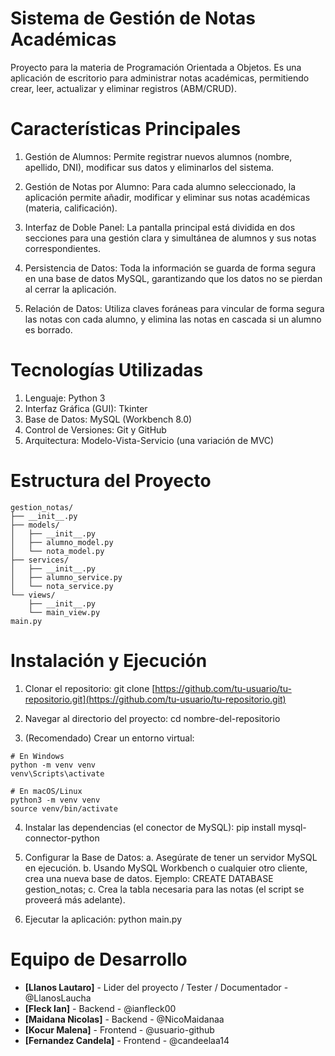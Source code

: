 # Sistema de Gestión de Notas Académicas

Proyecto para la materia de Programación Orientada a Objetos. Es una aplicación de escritorio para administrar notas académicas, permitiendo crear, leer, actualizar y eliminar registros (ABM/CRUD).

# Características Principales

1. Gestión de Alumnos: Permite registrar nuevos alumnos (nombre, apellido, DNI), modificar sus datos y eliminarlos del sistema.

2. Gestión de Notas por Alumno: Para cada alumno seleccionado, la aplicación permite añadir, modificar y eliminar sus notas académicas (materia, calificación).

3. Interfaz de Doble Panel: La pantalla principal está dividida en dos secciones para una gestión clara y simultánea de alumnos y sus notas correspondientes.

4. Persistencia de Datos: Toda la información se guarda de forma segura en una base de datos MySQL, garantizando que los datos no se pierdan al cerrar la aplicación.

5. Relación de Datos: Utiliza claves foráneas para vincular de forma segura las notas con cada alumno, y elimina las notas en cascada si un alumno es borrado.

# Tecnologías Utilizadas

1. Lenguaje: Python 3
2. Interfaz Gráfica (GUI): Tkinter
3. Base de Datos: MySQL (Workbench 8.0)
4. Control de Versiones: Git y GitHub
5. Arquitectura: Modelo-Vista-Servicio (una variación de MVC)

# Estructura del Proyecto

```
gestion_notas/
├── __init__.py
├── models/
│   ├── __init__.py
│   ├── alumno_model.py
│   └── nota_model.py
├── services/
│   ├── __init__.py
│   ├── alumno_service.py
│   └── nota_service.py
└── views/
    ├── __init__.py
    └── main_view.py
main.py
```

# Instalación y Ejecución

1. Clonar el repositorio: git clone [https://github.com/tu-usuario/tu-repositorio.git](https://github.com/tu-usuario/tu-repositorio.git)


2. Navegar al directorio del proyecto: cd nombre-del-repositorio


3. (Recomendado) Crear un entorno virtual:

```
# En Windows
python -m venv venv
venv\Scripts\activate

# En macOS/Linux
python3 -m venv venv
source venv/bin/activate
```


4. Instalar las dependencias (el conector de MySQL): pip install mysql-connector-python


5. Configurar la Base de Datos:
    a. Asegúrate de tener un servidor MySQL en ejecución.
    b. Usando MySQL Workbench o cualquier otro cliente, crea una nueva base de datos. Ejemplo: CREATE DATABASE gestion_notas;
    c. Crea la tabla necesaria para las notas (el script se proveerá más adelante).

6. Ejecutar la aplicación: python main.py


# Equipo de Desarrollo

* **[Llanos Lautaro]** - Lider del proyecto / Tester / Documentador - @LlanosLaucha
* **[Fleck Ian]** - Backend - @ianfleck00
* **[Maidana Nicolas]** - Backend - @NicoMaidanaa
* **[Kocur Malena]** - Frontend - @usuario-github
* **[Fernandez Candela]** - Frontend - @candeelaa14
